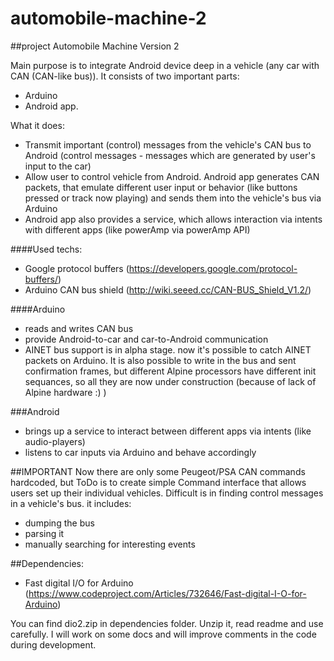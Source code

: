 # automobile-machine-2
##project Automobile Machine Version 2

Main purpose is to integrate Android device deep in a vehicle (any car with CAN (CAN-like bus)).
It consists of two important parts:
 - Arduino 
 - Android app.
 
What it does:
 - Transmit important (control) messages from the vehicle's CAN bus to Android 
   (control messages - messages which are generated by user's input to the car)
 - Allow user to control vehicle from Android. Android app generates CAN packets, 
   that emulate different user input or behavior (like buttons pressed or track now playing)
   and sends them into the vehicle's bus via Arduino
 - Android app also provides a service, which allows interaction via intents with different apps (like
   powerAmp via powerAmp API)
   


####Used techs:
 - Google protocol buffers
    (https://developers.google.com/protocol-buffers/)
 - Arduino CAN bus shield (http://wiki.seeed.cc/CAN-BUS_Shield_V1.2/)
 


####Arduino
 - reads and writes CAN bus
 - provide Android-to-car and car-to-Android communication
 - AINET bus support is in alpha stage. now it's possible to catch AINET packets on Arduino.
   It is also possible to write in the bus and sent confirmation frames, but different Alpine processors
   have different init sequances, so all they are now under construction (because of lack of Alpine hardware :) )

###Android
 - brings up a service to interact between different apps via intents (like audio-players)
 - listens to car inputs via Arduino and behave accordingly
 
##IMPORTANT
Now there are only some Peugeot/PSA CAN commands hardcoded, but ToDo is to create simple Command interface that 
allows users set up their individual vehicles. 
Difficult is in finding control messages in a vehicle's bus.
it includes:
 - dumping the bus
 - parsing it
 - manually searching for interesting events
 
 

##Dependencies:
 - Fast digital I/O for Arduino 
(https://www.codeproject.com/Articles/732646/Fast-digital-I-O-for-Arduino)

You can find dio2.zip in dependencies folder. Unzip it, read readme and 
use carefully. 
I will work on some docs and will improve comments in the code during development.




